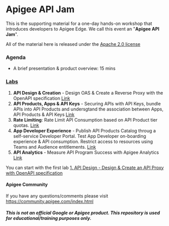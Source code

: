 # Apigee API Jam
This is the supporting material for a one-day hands-on workshop that introduces developers to Apigee Edge. We call this event an "**Apigee API Jam**".

All of the material here is released under the [Apache 2.0 license](./LICENSE.md)

### Agenda
* A brief presentation & product overview: 15 mins

### [Labs](./Labs/Core) 
1. **API Design & Creation** - Design OAS & Create a Reverse Proxy with the OpenAPI specification [Link](https://github.com/aliceinapiland/apijam/tree/master/Module-1/Labs/Lab%201)
2. **API Products, Apps & API Keys** - Securing APIs with API Keys, bundle APIs into API Products and undersgtand the association between Apps, API Products & API Keys [Link](https://github.com/aliceinapiland/apijam/tree/master/Module-1/Labs/Lab%202)
3. **Rate Limiting**: Rate Limit API Consumption based on API Product tier quotas. [Link](https://github.com/aliceinapiland/apijam/tree/master/Module-1/Labs/Lab%203)
4. **App Developer Experience** - Publish API Products Catalog throug a self-service Developer Portal. Test App Developer on-boarding experience & API consumption. Restrict access to resources using Teams and Audience entitlements. [Link](https://github.com/aliceinapiland/apijam/tree/master/Module-1/Labs/Lab%204)
5. **API Analytics** - Measure API Program Success with Apigee Analytics [Link](https://github.com/aliceinapiland/apijam/tree/master/Module-1/Labs/Lab%205)

You can start with the first lab [1. API Design - Design & Create an API Proxy with OpenAPI specification](https://github.com/aliceinapiland/apijam/tree/master/Module-1/Labs/Lab%201)

#### Apigee Community 
If you have any questions/comments please visit https://community.apigee.com/index.html

##### This is not an official Google or Apigee product. This repository is used for educational/training purposes only.
